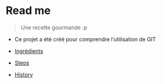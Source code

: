 # Read me 

> Une recette gourmande :p
- Ce projet a été créé pour comprendre l’utilisation de GIT

- [Ingrédients](../recette-cookies/ingredients.md)
- [Steps](../recette-cookies/steps.md)
- [History](../recette-cookies/history.md)
